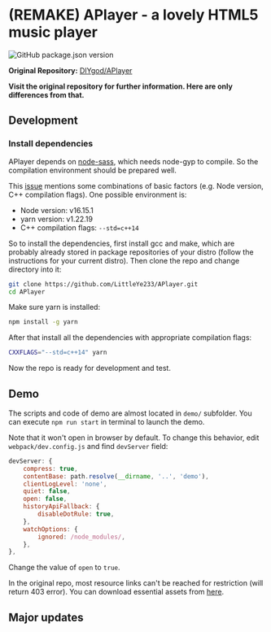 # (REMAKE) APlayer - a lovely HTML5 music player

![GitHub package.json version](https://img.shields.io/github/package-json/v/LittleYe233/APlayer?style=flat-square)

**Original Repository:** [DIYgod/APlayer](https://github.com/DIYgod/APlayer)

**Visit the original repository for further information. Here are only differences from that.**

## Development

### Install dependencies

APlayer depends on [node-sass](https://github.com/sass/node-sass), which needs node-gyp to compile. So the compilation environment should be prepared well.

This [issue](https://github.com/nodejs/node/issues/38367) mentions some combinations of basic factors (e.g. Node version, C++ compilation flags). One possible environment is:

-   Node version: v16.15.1
-   yarn version: v1.22.19
-   C++ compilation flags: `--std=c++14`

So to install the dependencies, first install gcc and make, which are probably already stored in package repositories of your distro (follow the instructions for your current distro). Then clone the repo and change directory into it:

```bash
git clone https://github.com/LittleYe233/APlayer.git
cd APlayer
```

Make sure yarn is installed:

```bash
npm install -g yarn
```

After that install all the dependencies with appropriate compilation flags:

```bash
CXXFLAGS="--std=c++14" yarn
```

Now the repo is ready for development and test.

## Demo

The scripts and code of demo are almost located in `demo/` subfolder. You can execute `npm run start` in terminal to launch the demo.

Note that it won't open in browser by default. To change this behavior, edit `webpack/dev.config.js` and find `devServer` field:

```js
devServer: {
    compress: true,
    contentBase: path.resolve(__dirname, '..', 'demo'),
    clientLogLevel: 'none',
    quiet: false,
    open: false,
    historyApiFallback: {
        disableDotRule: true,
    },
    watchOptions: {
        ignored: /node_modules/,
    },
},
```

Change the value of `open` to `true`.

In the original repo, most resource links can't be reached for restriction (will return 403 error). You can download essential assets from [here](https://github.com/LittleYe233/APlayer/releases/tag/demo_assets).

## Major updates
